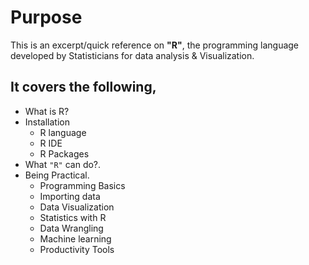 # Purpose
This is an excerpt/quick reference on **"R"**, the programming language developed by Statisticians for data analysis & Visualization.

## It covers the following,

* What is R?
* Installation
  * R language
  * R IDE
  * R Packages
* What ``"R"`` can do?.
* Being Practical.
  * Programming Basics
  * Importing data
  * Data Visualization
  * Statistics with R
  * Data Wrangling
  * Machine learning
  * Productivity Tools
